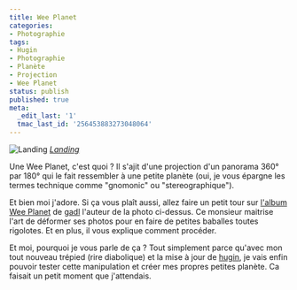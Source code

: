 ```yaml
---
title: Wee Planet
categories:
- Photographie
tags:
- Hugin
- Photographie
- Planète
- Projection
- Wee Planet
status: publish
published: true
meta:
  _edit_last: '1'
  tmac_last_id: '256453883273048064'
---
```

<img src="https://farm3.static.flickr.com/2225/1878347541_ddf1c43ca6.jpg" alt="Landing" />
<em><a title="photo sharing" href="https://www.flickr.com/photos/gadl/1878347541/">Landing</a></em>

Une Wee Planet, c'est quoi ?
Il s'ajit d'une projection d'un panorama 360° par 180° qui le fait ressembler à une petite planète (oui, je vous épargne les termes technique comme "gnomonic" ou "stereographique").

<!--more-->

Et bien moi j'adore. Si ça vous plaît aussi, allez faire un petit tour sur <a title="Lien vers l'album Wee Planet sur Flickr.com" href="https://www.flickr.com/photos/gadl/sets/72157594279945875/">l'album Wee Planet</a> de <a title="Profil Flickr de gadl" href="https://www.flickr.com/photos/gadl/">gadl</a> l'auteur de la photo ci-dessus. Ce monsieur maitrise l'art de déformer ses photos pour en faire de petites baballes toutes rigolotes. Et en plus, il vous explique comment procéder.

Et moi, pourquoi je vous parle de ça ?
Tout simplement parce qu'avec mon tout nouveau trépied (rire diabolique) et la mise à jour de <a title="Lien vers le site du logiciel hugin" href="https://hugin.sourceforge.net/">hugin</a>, je vais enfin pouvoir tester cette manipulation et créer mes propres petites planète. Ca faisait un petit moment que j'attendais.
